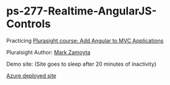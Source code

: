 # ps-277-Realtime-AngularJS-Controls

Practicing [Plurasight course: Add Angular to MVC Applications](https://app.pluralsight.com/library/courses/building-realtime-angular-controls/table-of-contents) 

Pluralsight Author: [Mark Zamoyta](https://www.pluralsight.com/authors/mark-zamoyta) 

Demo site: (Site goes to sleep after 20 minutes of inactivity)

<a href="https://ps-277-realtime-angularjs-controls.azurewebsites.net/" target="_blank">Azure deployed site</a>
